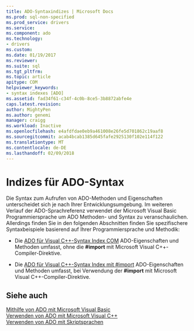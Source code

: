 ```yaml
---
title: ADO-Syntaxindizes | Microsoft Docs
ms.prod: sql-non-specified
ms.prod_service: drivers
ms.service: 
ms.component: ado
ms.technology:
- drivers
ms.custom: 
ms.date: 01/19/2017
ms.reviewer: 
ms.suite: sql
ms.tgt_pltfrm: 
ms.topic: article
apitype: COM
helpviewer_keywords:
- syntax indexes [ADO]
ms.assetid: fad34f61-c34f-4c0b-8ce5-3b8872abfe4e
caps.latest.revision: 
author: MightyPen
ms.author: genemi
manager: craigg
ms.workload: Inactive
ms.openlocfilehash: e4afdfdae0eb9a461008e26fe5d701862c19aaf8
ms.sourcegitcommit: acab4bcab1385d645fafe2925130f102e114f122
ms.translationtype: MT
ms.contentlocale: de-DE
ms.lasthandoff: 02/09/2018
---
```

# <a name="ado-syntax-indexes"></a>Indizes für ADO-Syntax
Die Syntax zum Aufrufen von ADO-Methoden und Eigenschaften unterscheidet sich je nach Ihrer Entwicklungsumgebung. Im weiteren Verlauf der ADO-Sprachreferenz verwendet der Microsoft Visual Basic Programmiersprache um ADO Methoden- und Syntax zu veranschaulichen. Allerdings finden Sie in den folgenden Abschnitten finden Sie spezifischere Syntaxbeispiele basierend auf Ihrer Programmiersprache und Methodik:  
  
-   Die [ADO für Visual C++-Syntax Index COM](../../../ado/reference/ado-api/ado-for-visual-c-syntax-index-for-com.md) ADO-Eigenschaften und Methoden umfasst, ohne die **#import** mit Microsoft Visual C++-Compiler-Direktive.  
  
-   Die [ADO für Visual C++-Syntax Index mit #import](../../../ado/reference/ado-api/ado-for-visual-c-syntax-index-with-sharpimport.md) ADO-Eigenschaften und Methoden umfasst, bei Verwendung der **#import** mit Microsoft Visual C++-Compiler-Direktive.  
  
## <a name="see-also"></a>Siehe auch  
 [Mithilfe von ADO mit Microsoft Visual Basic](../../../ado/guide/appendixes/using-ado-with-microsoft-visual-basic.md)   
 [Verwenden von ADO mit Microsoft Visual C++](../../../ado/guide/appendixes/using-ado-with-microsoft-visual-c.md)   
 [Verwenden von ADO mit Skriptsprachen](../../../ado/guide/appendixes/using-ado-with-scripting-languages.md)
